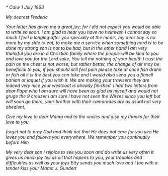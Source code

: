 <I R.>* Calw 1 July 1863

My dearest Frederic

Your letter has given me a great joy; for I did not expect you would be able to write so soon. I am glad to hear you have no heimweh I cannot say so much I feel a longing after you specially at the meals, my dear boy is no more by my side to eat, to make me a service when something hard is to be done my strong son is not to be had, but in the other hand I am very thankful you are in a Christian family where the people will be kind to you and love you for the Lord sake, You tell me nothing of your health I trust the pain on the chest is not worse; but rather better, the change of air may be beneficial to you, if you should still feel pain please take at once fish drahn or fish oil it is the best you can take and I would also send you a flanell banian or jaquet if you wish it. We are making your trawsers they are indeed very nice your westcoat is already finished. I had two letters from dear Papa who I am sure will have been as glad as myself and would not gruge the 9 creuzer I am sure I have not seen the Wirzes since you left but will soon go there, your brother with their camarades are as usual not very obedient,

Give my love to dear Mama and to the uncles and also my thanks for their love to you.

forget not to pray God and think not that He does not care for you yea He loves you and follows you everywhere. We remember you continually before Him

My very dear son I rejoice to see you soon and do write us very often it gives us much joy tell us all that hapens to you, your troubles and difficulties as well as your joys Etty sends you much love and I too with a tender kiss your
 Mama J. Gundert
